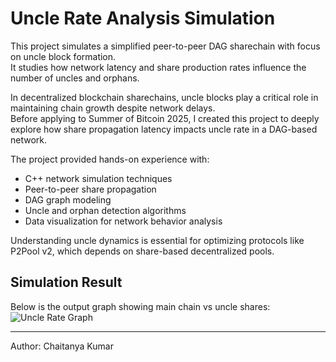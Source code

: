 # Uncle Rate Analysis Simulation

This project simulates a simplified peer-to-peer DAG sharechain with focus on uncle block formation.  
It studies how network latency and share production rates influence the number of uncles and orphans.

In decentralized blockchain sharechains, uncle blocks play a critical role in maintaining chain growth despite network delays.  
Before applying to Summer of Bitcoin 2025, I created this project to deeply explore how share propagation latency impacts uncle rate in a DAG-based network.

The project provided hands-on experience with:

- C++ network simulation techniques
- Peer-to-peer share propagation
- DAG graph modeling
- Uncle and orphan detection algorithms
- Data visualization for network behavior analysis

Understanding uncle dynamics is essential for optimizing protocols like P2Pool v2, which depends on share-based decentralized pools.

## Simulation Result

Below is the output graph showing main chain vs uncle shares:
![Uncle Rate Graph](images/uncle_rate_graph.png)

---
Author: Chaitanya Kumar
